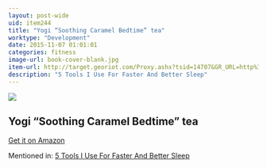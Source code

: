 ```yaml
---
layout: post-wide
uid: item244
title: "Yogi “Soothing Caramel Bedtime” tea"
worktype: "Development"
date: 2015-11-07 01:01:01
categories: fitness
image-url: book-cover-blank.jpg
item-url: http://target.georiot.com/Proxy.ashx?tsid=14707&GR_URL=http%3A%2F%2Fwww.amazon.com%2FYogi-Soothing-Caramel-Bedtime-Bags%2Fdp%2FB00511MLLO%2F
description: "5 Tools I Use For Faster And Better Sleep"
---
```

<a href="http://target.georiot.com/Proxy.ashx?tsid=14707&GR_URL=http%3A%2F%2Fwww.amazon.com%2FYogi-Soothing-Caramel-Bedtime-Bags%2Fdp%2FB00511MLLO%2F" target="blank"><img src="../../../../img/thumbs/book-cover-blank.jpg" class="prod-img"></a>
<h2>Yogi “Soothing Caramel Bedtime” tea</h2>
<p><a href="http://target.georiot.com/Proxy.ashx?tsid=14707&GR_URL=http%3A%2F%2Fwww.amazon.com%2FYogi-Soothing-Caramel-Bedtime-Bags%2Fdp%2FB00511MLLO%2F" target="blank">Get it on Amazon</a><p>
<p>Mentioned in: <a href="http://fourhourworkweek.com/2015/10/17/5-tools-i-use-for-faster-and-better-sleep/" target="blank">5 Tools I Use For Faster And Better Sleep</a></p>
